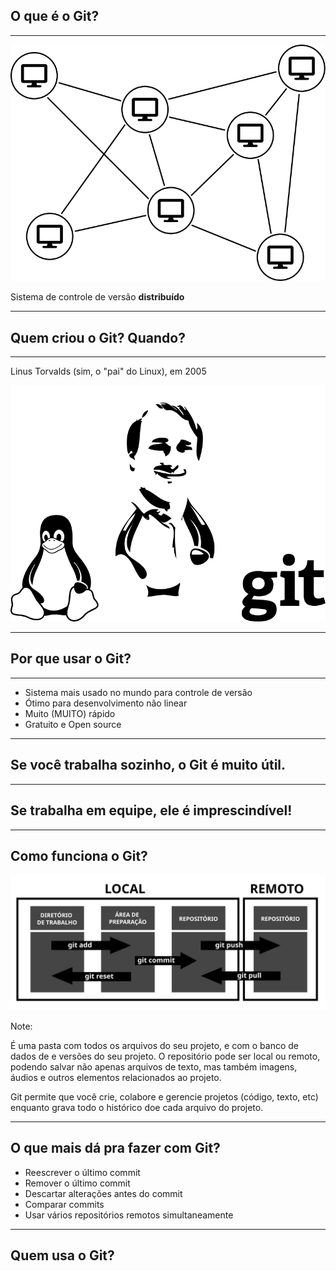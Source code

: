 ## O que é o Git?

___

![Sistema distribuido](images/network.svg) <!-- .element: class="r-stretch" -->

 Sistema de controle de versão **distribuído**

---

## Quem criou o Git? Quando?

___

Linus Torvalds (sim, o "pai" do Linux), em 2005

![Sistema distribuido](images/torvalds.svg) <!-- .element: class="r-stretch" -->

---

## Por que usar o Git?

___

- Sistema mais usado no mundo para controle de versão
- Ótimo para desenvolvimento não linear
- Muito (MUITO) rápido
- Gratuito e Open source

---

## Se você trabalha sozinho, o Git é muito útil.

___

## Se trabalha em equipe, ele é imprescindível!

---

## Como funciona o Git?

![Sistema distribuido](images/git-diagrama.svg) <!-- .element: class="r-stretch" -->

Note:

É uma pasta com todos os arquivos do seu projeto, e com o banco de dados de
e versões do seu projeto. O repositório pode ser local ou remoto, podendo salvar não apenas arquivos de texto, mas também imagens, áudios e outros elementos relacionados ao projeto.

Git permite que você crie, colabore e gerencie projetos (código, texto, etc) enquanto grava todo o histórico doe cada arquivo do projeto.

---

## O que mais dá pra fazer com Git?

- Reescrever o último commit
- Remover o último commit
- Descartar alterações antes do commit
- Comparar commits
- Usar vários repositórios remotos simultaneamente

---

## Quem usa o Git?

